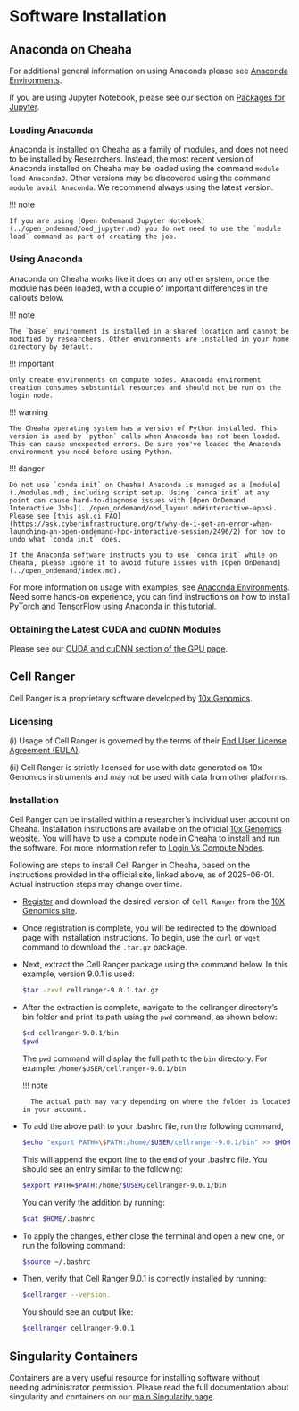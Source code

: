 # Software Installation

## Anaconda on Cheaha

For additional general information on using Anaconda please see [Anaconda Environments](../../workflow_solutions/using_anaconda.md).

If you are using Jupyter Notebook, please see our section on [Packages for Jupyter](../../workflow_solutions/using_anaconda.md#packages-for-jupyter).

### Loading Anaconda

Anaconda is installed on Cheaha as a family of modules, and does not need to be installed by Researchers. Instead, the most recent version of Anaconda installed on Cheaha may be loaded using the command `module load Anaconda3`. Other versions may be discovered using the command `module avail Anaconda`. We recommend always using the latest version.

<!-- markdownlint-disable MD046 -->
!!! note

    If you are using [Open OnDemand Jupyter Notebook](../open_ondemand/ood_jupyter.md) you do not need to use the `module load` command as part of creating the job.
<!-- markdownlint-enable MD046 -->

### Using Anaconda

Anaconda on Cheaha works like it does on any other system, once the module has been loaded, with a couple of important differences in the callouts below.

<!-- markdownlint-disable MD046 -->
!!! note

    The `base` environment is installed in a shared location and cannot be modified by researchers. Other environments are installed in your home directory by default.
<!-- markdownlint-enable MD046 -->

<!-- markdownlint-disable MD046 -->
!!! important

    Only create environments on compute nodes. Anaconda environment creation consumes substantial resources and should not be run on the login node.
<!-- markdownlint-enable MD046 -->

<!-- markdownlint-disable MD046 -->
!!! warning

    The Cheaha operating system has a version of Python installed. This version is used by `python` calls when Anaconda has not been loaded. This can cause unexpected errors. Be sure you've loaded the Anaconda environment you need before using Python.
<!-- markdownlint-enable MD046 -->

<!-- markdownlint-disable MD046 -->
!!! danger

    Do not use `conda init` on Cheaha! Anaconda is managed as a [module](./modules.md), including script setup. Using `conda init` at any point can cause hard-to-diagnose issues with [Open OnDemand Interactive Jobs](../open_ondemand/ood_layout.md#interactive-apps). Please see [this ask.ci FAQ](https://ask.cyberinfrastructure.org/t/why-do-i-get-an-error-when-launching-an-open-ondemand-hpc-interactive-session/2496/2) for how to undo what `conda init` does.

    If the Anaconda software instructs you to use `conda init` while on Cheaha, please ignore it to avoid future issues with [Open OnDemand](../open_ondemand/index.md).
<!-- markdownlint-disable MD046 -->

For more information on usage with examples, see [Anaconda Environments](../../workflow_solutions/using_anaconda.md). Need some hands-on experience, you can find instructions on how to install PyTorch and TensorFlow using Anaconda in this [tutorial](../tutorial/pytorch_tensorflow.md).

### Obtaining the Latest CUDA and cuDNN Modules

Please see our [CUDA and cuDNN section of the GPU page](../slurm/gpu.md#cuda-and-cudnn-modules).

## Cell Ranger

Cell Ranger is a proprietary software developed by [10x Genomics](https://www.10xgenomics.com/support/software/cell-ranger/latest).

### Licensing

(i) Usage of Cell Ranger is governed by the terms of their [End User License Agreement (EULA)](https://www.10xgenomics.com/legal/end-user-software-license-agreement).

(ii) Cell Ranger is strictly licensed for use with data generated on 10x Genomics instruments and may not be used with data from other platforms.

### Installation

 Cell Ranger can be installed within a researcher’s individual user account on Cheaha. Installation instructions are available on the official [10x Genomics website](https://www.10xgenomics.com/support/software/cell-ranger/latest/tutorials/cr-tutorial-in#download). You will have to use a compute node in Cheaha to install and run the software. For more information refer to [Login Vs Compute Nodes](../../cheaha/getting_started.md#login-vs-compute-nodes).

 Following are steps to install Cell Ranger in Cheaha, based on the instructions provided in the official site, linked above, as of 2025-06-01. Actual instruction steps may change over time.

- [Register](https://www.10xgenomics.com/products/cell-ranger/downloads/eula?closeUrl=%2Fsupport%2Fsoftware%2Fcell-ranger%2Fdownloads%23download-links&redirectUrl=%2Fsupport%2Fsoftware%2Fcell-ranger%2Fdownloads%23download-links%3Fstart%3Dcellranger-9.0.1.tar.gz) and download the desired version of `Cell Ranger` from the [10X Genomics site](https://www.10xgenomics.com/support/software/cell-ranger/downloads).

- Once registration is complete, you will be redirected to the download page with installation instructions. To begin, use the `curl` or `wget` command to download the `.tar.gz` package.

- Next, extract the Cell Ranger package using the command below. In this example, version 9.0.1 is used:

    ```bash
    $tar -zxvf cellranger-9.0.1.tar.gz
    ```

- After the extraction is complete, navigate to the cellranger directory’s bin folder and print its path using the `pwd` command, as shown below:

    ```bash
    $cd cellranger-9.0.1/bin
    $pwd
    ```

    The `pwd` command will display the full path to the `bin` directory. For example:
    `/home/$USER/cellranger-9.0.1/bin`

    <!-- markdownlint-disable MD046 -->
    !!! note

        The actual path may vary depending on where the folder is located in your account.
    <!-- markdownlint-enable MD046 -->

- To add the above path to your .bashrc file, run the following command,

    ```bash
    $echo "export PATH=\$PATH:/home/$USER/cellranger-9.0.1/bin" >> $HOME/.bashrc
    ```

    This will append the export line to the end of your .bashrc file. You should see an entry similar to the following:

    ```bash
    $export PATH=$PATH:/home/$USER/cellranger-9.0.1/bin
    ```

    You can verify the addition by running:

    ```bash
    $cat $HOME/.bashrc
    ```

- To apply the changes, either close the terminal and open a new one, or run the following command:

    ```bash
    $source ~/.bashrc
    ```

- Then, verify that Cell Ranger 9.0.1 is correctly installed by running:

    ```bash
    $cellranger --version.
    ```

    You should see an output like:

    ```bash
    $cellranger cellranger-9.0.1
    ```

## Singularity Containers

Containers are a very useful resource for installing software without needing administrator permission. Please read the full documentation about singularity and containers on our [main Singularity page](../../workflow_solutions/getting_containers.md#containers-on-cheaha).
